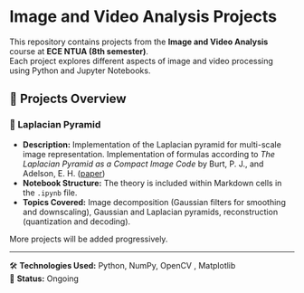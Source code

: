 # Image and Video Analysis Projects

This repository contains projects from the **Image and Video Analysis** course at **ECE NTUA (8th semester)**.  
Each project explores different aspects of image and video processing using Python and Jupyter Notebooks.

## 📁 Projects Overview

### 🔹 Laplacian Pyramid
- **Description:** Implementation of the Laplacian pyramid for multi-scale image representation. Implementation of formulas according to *The Laplacian Pyramid as a Compact Image Code* by Burt, P. J., and Adelson, E. H. ([paper](https://persci.mit.edu/pub_pdfs/pyramid83.pdf))
- **Notebook Structure:** The theory is included within Markdown cells in the `.ipynb` file.
- **Topics Covered:** Image decomposition (Gaussian filters for smoothing and downscaling), Gaussian and Laplacian pyramids, reconstruction (quantization and decoding).

More projects will be added progressively.

---

🛠️ **Technologies Used:** Python, NumPy, OpenCV , Matplotlib  
📌 **Status:** Ongoing  
